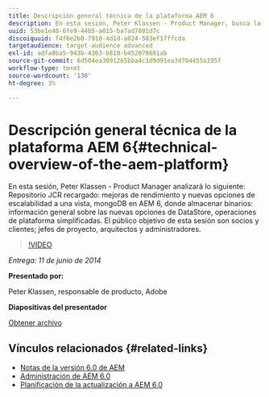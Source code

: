 ```yaml
---
title: Descripción general técnica de la plataforma AEM 6
description: En esta sesión, Peter Klassen - Product Manager, busca la recarga del Repositorio JCR, mejoras de rendimiento y nuevas opciones de escalabilidad.
uuid: 53be1e40-6fe9-44b5-a015-ba7ad7801d7c
discoiquuid: f4f6e2b0-7910-4d1d-a024-583ef17ffcda
targetaudience: target-audience advanced
exl-id: adfa8ba5-943b-4363-b810-b452078681ab
source-git-commit: 6d504ea3091265bba4c1d9d91ea3d704455a195f
workflow-type: tm+mt
source-wordcount: '130'
ht-degree: 3%

---
```


# Descripción general técnica de la plataforma AEM 6{#technical-overview-of-the-aem-platform}

En esta sesión, Peter Klassen - Product Manager analizará lo siguiente: Repositorio JCR recargado: mejoras de rendimiento y nuevas opciones de escalabilidad a una vista, mongoDB en AEM 6, donde almacenar binarios: información general sobre las nuevas opciones de DataStore, operaciones de plataforma simplificadas. El público objetivo de esta sesión son socios y clientes; jefes de proyecto, arquitectos y administradores.

>[!VIDEO](https://video.tv.adobe.com/v/19517/?quality=9)

*Entrega: 11 de junio de 2014*

**Presentado por:**

Peter Klassen, responsable de producto, Adobe

**Diapositivas del presentador**

[Obtener archivo](assets/aem6-platform-whatsnew.pdf)

## Vínculos relacionados {#related-links}

* [Notas de la versión 6.0 de AEM](http://docs.adobe.com/content/docs/en/aem/6-0/release-notes.html)
* [Administración de AEM 6.0](http://docs.adobe.com/docs/en/aem/6-0/manage.html)
* [Planificación de la actualización a AEM 6.0](http://docs.adobe.com/content/docs/en/aem/6-0/deploy/upgrade/planning.html)
